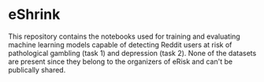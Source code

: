 # eShrink
This repository contains the notebooks used for training and evaluating machine learning models capable of detecting Reddit users at risk of pathological gambling (task 1) and depression (task 2).
None of the datasets are present since they belong to the organizers of eRisk and can't be publically shared.